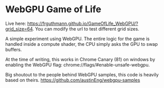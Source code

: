 # WebGPU Game of Life

Live here: https://frguthmann.github.io/GameOfLife_WebGPU/?grid_size=64. You can modify the url to test different grid sizes.

A simple experiment using WebGPU. The entire logic for the game is handled inside a compute shader, the CPU simply asks the GPU to swap buffers.

At the time of writing, this works in Chrome Canary (81) on windows by enabling the WebGPU flag: chrome://flags/#enable-unsafe-webgpu.

Big shoutout to the people behind WebGPU samples, this code is heavily based on theirs.
https://github.com/austinEng/webgpu-samples
